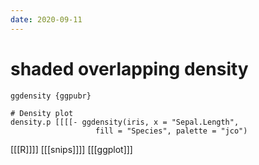 ```yaml
---
date: 2020-09-11
---
```


# shaded overlapping density

	ggdensity {ggpubr}

	# Density plot
	density.p [[[[- ggdensity(iris, x = "Sepal.Length",
                       fill = "Species", palette = "jco")

[[[R]]]]
[[[snips]]]]
[[[ggplot]]]
